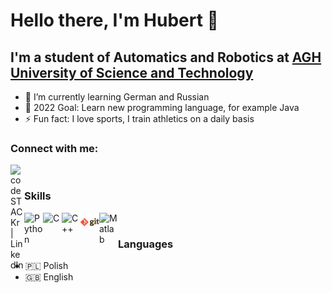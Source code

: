 # Hello there, I'm Hubert 👋 
## I'm a student of Automatics and Robotics at [AGH University of Science and Technology][AGH]

- 🌱 I’m currently learning German and Russian
- 🥅 2022 Goal: Learn new programming language, for example Java
- ⚡ Fun fact: I love sports, I train athletics on a daily basis

### Connect with me:

[<img align="left" alt="codeSTACKr | LinkedIn" width="22px" src="https://cdn.jsdelivr.net/npm/simple-icons@v3/icons/linkedin.svg" />][linkedin]

<br />

### Skills

<img align="left" alt="Python" title="Python" width="30px" src="https://raw.githubusercontent.com/abranhe/programming-languages-logos/master/src/python/python.png" />
<img align="left" alt="C" title="C" width="30px" src="https://raw.githubusercontent.com/abranhe/programming-languages-logos/master/src/c/c.png" />
<img align="left" alt="C++" title="C++" width="30px" src="https://raw.githubusercontent.com/abranhe/programming-languages-logos/master/src/cpp/cpp.png" />
<img align="left" alt="Git" title="Git" width="30px" src="https://raw.githubusercontent.com/github/explore/80688e429a7d4ef2fca1e82350fe8e3517d3494d/topics/git/git.png" />
<img align="left" alt="Matlab" title="Matlab" width="30px" src="https://user-images.githubusercontent.com/10817626/67014544-482be200-f0f5-11e9-8e74-3dd575c8ad83.png" />

<br />

### Languages

- :poland: Polish
- :gb: English



[AGH]: https://www.agh.edu.pl/en
[linkedin]: https://www.linkedin.com/in/hubert-czader/
